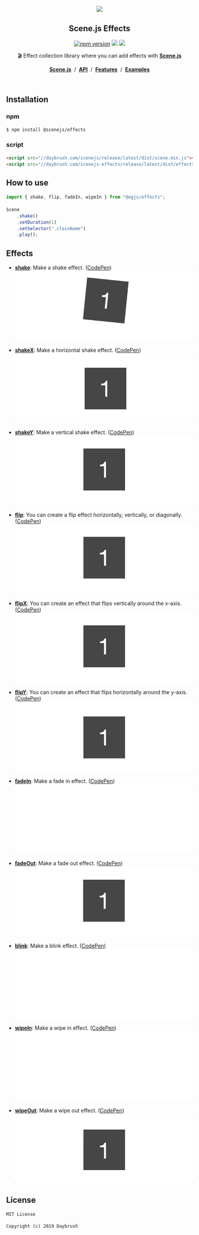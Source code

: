 
<p align="middle"><img src="https://daybrush.com/scenejs/images/clapperboard.png" width="250"/></p>
<h2 align="middle">Scene.js Effects</h2>
<p align="middle"><a href="https://badge.fury.io/js/%40scenejs%2Feffects" target="_blank"><img src="https://badge.fury.io/js/%40scenejs%2Feffects.svg" alt="npm version" height="18"/></a> <img src="https://img.shields.io/badge/language-typescript-blue.svg"/> <a href="https://github.com/daybrush/scenejs/blob/master/LICENSE" target="_blank"><img src="https://img.shields.io/badge/License-MIT-brightgreen.svg"/></a></p>


<p align="middle">🎬 Effect collection library where you can add effects with <a href="https://github.com/daybrush/scenejs" target="_blank"><strong>Scene.js</strong></a></p>

<p align="middle"><a href="https://github.com/daybrush/scenejs"><strong>Scene.js</strong></a> &nbsp;/&nbsp; <a href="https://daybrush.com/scenejs-effects/release/latest/doc"><strong>API</strong></a> &nbsp;/&nbsp; <a href="https://daybrush.com/scenejs/features.html#effects"><strong>Features</strong></a> &nbsp;/&nbsp; <a href="https://codepen.io/collection/XwqoGW/"><strong>Examples</strong></a></p>
<br/>

## Installation
### npm
```bash
$ npm install @scenejs/effects
```
### script
```html
<script src="//daybrush.com/scenejs/release/latest/dist/scene.min.js"></script>
<script src="//daybrush.com/scenejs-effects/release/latest/dist/effects.min.js"></script>
```

## How to use
```ts
import { shake, flip, fadeIn, wipeIn } from "@egjs/effects";

Scene
    .shake()
    .setDuration(1)
    .setSelector(".className")
    .play();

```

## Effects

* [**shake**](http://daybrush.com/scenejs-effects/release/latest/doc/effects.html#.shake): Make a shake effect. ([CodePen](https://codepen.io/daybrush/pen/NZNRYv))<br/>
[![](./demo/images/shake.gif)](https://daybrush.com/scenejs/features.html#shake)

* [**shakeX**](http://daybrush.com/scenejs-effects/release/latest/doc/effects.html#.shakeX): Make a horizontal shake effect. ([CodePen](https://codepen.io/daybrush/pen/orxzPN))<br/>
[![](./demo/images/shakex.gif)](https://daybrush.com/scenejs/features.html#shakex)

* [**shakeY**](http://daybrush.com/scenejs-effects/release/latest/doc/effects.html#.shakeY): Make a vertical shake effect. ([CodePen](https://codepen.io/daybrush/pen/NZNRLa))<br/>
[![](./demo/images/shakey.gif)](https://daybrush.com/scenejs/features.html#shakey)

* [**flip**](http://daybrush.com/scenejs-effects/release/latest/doc/effects.html#.flip): You can create a flip effect horizontally, vertically, or diagonally. ([CodePen](https://codepen.io/daybrush/pen/EBKgeM))<br/>
[![](./demo/images/flip.gif)](https://daybrush.com/scenejs/features.html#flip)

* [**flipX**](http://daybrush.com/scenejs-effects/release/latest/doc/effects.html#.flipX): You can create an effect that flips vertically around the x-axis. ([CodePen](https://codepen.io/daybrush/pen/NZNRew))<br/>
[![](./demo/images/flipx.gif)](https://daybrush.com/scenejs/features.html#flipx)

* [**flipY**](http://daybrush.com/scenejs-effects/release/latest/doc/effects.html#.flipY): You can create an effect that flips horizontally around the y-axis. ([CodePen](https://codepen.io/daybrush/pen/VJaKNe))<br/>
[![](./demo/images/flipY.gif)](https://daybrush.com/scenejs/features.html#flipy)

* [**fadeIn**](http://daybrush.com/scenejs-effects/release/latest/doc/effects.html#.fadeIn): Make a fade in effect. ([CodePen](https://codepen.io/daybrush/pen/gNrwJm))<br/>
[![](./demo/images/fadein.gif)](https://daybrush.com/scenejs/features.html#fadein)

* [**fadeOut**](http://daybrush.com/scenejs-effects/release/latest/doc/effects.html#.fadeOut): Make a fade out effect. ([CodePen](https://codepen.io/daybrush/pen/pXyEmZ))<br/>
[![](./demo/images/fadeout.gif)](https://daybrush.com/scenejs/features.html#fadeout)

* [**blink**](http://daybrush.com/scenejs-effects/release/latest/doc/effects.html#.blink): Make a blink effect. ([CodePen](https://codepen.io/daybrush/pen/MMyKRP))<br/>
[![](./demo/images/blink.gif)](https://daybrush.com/scenejs/features.html#blink)

* [**wipeIn**](http://daybrush.com/scenejs-effects/release/latest/doc/effects.html#.wipeIn): Make a wipe in effect. ([CodePen](https://codepen.io/daybrush/pen/LKNpjm))<br/>
[![](./demo/images/wipein.gif)](https://daybrush.com/scenejs/features.html#wipein)

* [**wipeOut**](http://daybrush.com/scenejs-effects/release/latest/doc/effects.html#.wipeOut): Make a wipe out effect. ([CodePen](https://codepen.io/daybrush/pen/KjzgOB))<br/>
[![](./demo/images/wipeout.gif)](https://daybrush.com/scenejs/features.html#wipeout)


## License

```
MIT License

Copyright (c) 2019 Daybrush
```